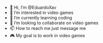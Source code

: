 - 👋 Hi, I’m @EduardoXav
- 👀 I’m interested in video games
- 🌱 I’m currently learning coding
- 💞️ I’m looking to collaborate on video games
- 📫 How to reach me just message me
- 🎮 My goal is to work in video games
<!---
EduardoXavier612/EduardoXavier612 is a ✨ special ✨ repository because its `README.md` (this file) appears on your GitHub profile.
You can click the Preview link to take a look at your changes.
--->
